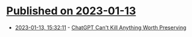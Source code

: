 # [Published on 2023-01-13](index.md)

* [2023-01-13, 15:32:11](https://news.ycombinator.com/item?id=34369110) - [ChatGPT Can't Kill Anything Worth Preserving](https://biblioracle.substack.com/p/chatgpt-cant-kill-anything-worth)
